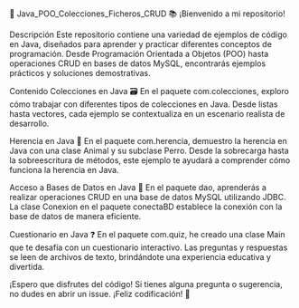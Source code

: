 
🚀 Java_POO_Colecciones_Ficheros_CRUD 📚
¡Bienvenido a mi repositorio!

Descripción
Este repositorio contiene una variedad de ejemplos de código en Java, diseñados para aprender y practicar diferentes conceptos de programación. Desde Programación Orientada a Objetos (POO) hasta operaciones CRUD en bases de datos MySQL, encontrarás ejemplos prácticos y soluciones demostrativas.

Contenido
Colecciones en Java 🗃️
En el paquete com.colecciones, exploro cómo trabajar con diferentes tipos de colecciones en Java. Desde listas hasta vectores, cada ejemplo se contextualiza en un escenario realista de desarrollo.

Herencia en Java 🐾
En el paquete com.herencia, demuestro la herencia en Java con una clase Animal y su subclase Perro. Desde la sobrecarga hasta la sobreescritura de métodos, este ejemplo te ayudará a comprender cómo funciona la herencia en Java.

Acceso a Bases de Datos en Java 💾
En el paquete dao, aprenderás a realizar operaciones CRUD en una base de datos MySQL utilizando JDBC. La clase Conexion en el paquete conectaBD establece la conexión con la base de datos de manera eficiente.

Cuestionario en Java ❓
En el paquete com.quiz, he creado una clase Main que te desafía con un cuestionario interactivo. Las preguntas y respuestas se leen de archivos de texto, brindándote una experiencia educativa y divertida.

¡Espero que disfrutes del código!
Si tienes alguna pregunta o sugerencia, no dudes en abrir un issue. ¡Feliz codificación! 🎉